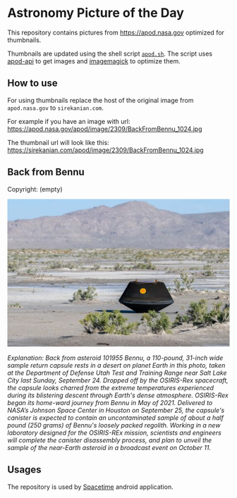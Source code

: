 # Astronomy Picture of the Day

This repository contains pictures from https://apod.nasa.gov optimized for thumbnails.

Thumbnails are updated using the shell script [`apod.sh`](apod.sh). The script
uses [apod-api](https://github.com/nasa/apod-api) to get images and [imagemagick](https://imagemagick.org) to
optimize them.

## How to use

For using thumbnails replace the host of the original image from `apod.nasa.gov` to `sirekanian.com`.

For example if you have an image with url:<br>
https://apod.nasa.gov/apod/image/2309/BackFromBennu_1024.jpg

The thumbnail url will look like this:<br>
https://sirekanian.com/apod/image/2309/BackFromBennu_1024.jpg

## Back from Bennu

Copyright: (empty)

[![the picture of the day][1]][2]

_Explanation: Back from asteroid 101955 Bennu, a 110-pound, 31-inch wide sample return capsule rests in a desert on planet Earth in this photo, taken at the Department of Defense Utah Test and Training Range near Salt Lake City last Sunday, September 24. Dropped off by the OSIRIS-Rex spacecraft, the capsule looks charred from the extreme temperatures experienced during its blistering descent through Earth's dense atmosphere. OSIRIS-Rex began its home-ward journey from Bennu in May of 2021. Delivered to NASA’s Johnson Space Center in Houston on September 25, the capsule's canister is expected to contain an uncontaminated sample of about a half pound (250 grams) of Bennu's loosely packed regolith. Working in a new laboratory designed for the OSIRIS-REx mission, scientists and engineers will complete the canister disassembly process, and plan to unveil the sample of the near-Earth asteroid in a broadcast event on October 11._

## Usages

The repository is used by [Spacetime][3] android application.

[1]: image/2309/BackFromBennu_1024.jpg

[2]: https://apod.nasa.gov/apod/image/2309/BackFromBennu_1024.jpg

[3]: https://github.com/sirekanian/spacetime
